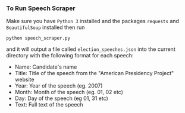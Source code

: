 ### To Run Speech Scraper
Make sure you have `Python 3` installed and the packages `requests` and `BeautifulSoup` installed then run

`python speech_scraper.py`

and it will output a file called `election_speeches.json` into the current directory with the following format for each speech:

* Name: Candidate's name
* Title: Title of the speech from the "American Presidency Project" website
* Year: Year of the speech (eg. 2007)
* Month: Month of the speech (eg. 01, 02 etc)
* Day: Day of the speech (eg 01, 31 etc)
* Text: Full text of the speech
